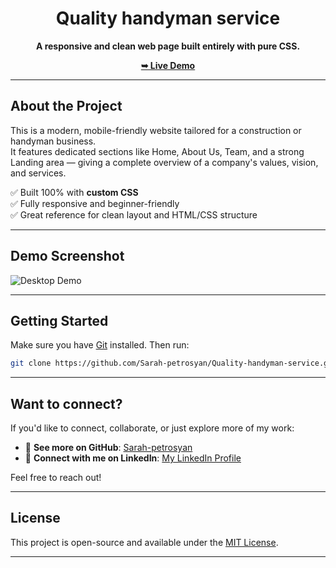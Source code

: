 
<div align="center">

# Quality handyman service

**A responsive and clean web page built entirely with pure CSS.**

[**➥ Live Demo**](https://sarah-petrosyan.github.io/Quality-handyman-service/)

</div>

---

## About the Project

This is a modern, mobile-friendly website tailored for a construction or handyman business.  
It features dedicated sections like Home, About Us, Team, and a strong Landing area — giving a complete overview of a company's values, vision, and services.

✅ Built 100% with **custom CSS**  
✅ Fully responsive and beginner-friendly  
✅ Great reference for clean layout and HTML/CSS structure

---

## Demo Screenshot

![Desktop Demo](./img.jpg "Desktop Demo")

---

## Getting Started

Make sure you have [Git](https://git-scm.com/downloads) installed. Then run:

```bash
git clone https://github.com/Sarah-petrosyan/Quality-handyman-service.git
```

---

## Want to connect?

If you'd like to connect, collaborate, or just explore more of my work:

- 🔗 **See more on GitHub**: [Sarah-petrosyan](https://github.com/Sarah-petrosyan)
- 💼 **Connect with me on LinkedIn**: [My LinkedIn Profile](https://www.linkedin.com/jobs/)

Feel free to reach out!

---

## License

This project is open-source and available under the [MIT License](LICENSE).

---
